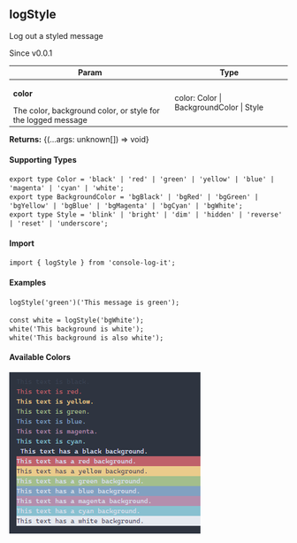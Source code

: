<h2>logStyle</h2>
<p>Log out a styled message</p>
<p>Since v0.0.1</p>
<table>
      <thead>
      <tr>
        <th>Param</th>
        <th>Type</th></tr>
      </thead>
      <tbody><tr><td><p><b>color</b></p>The color, background color, or style for the logged message</td><td>color: Color | BackgroundColor | Style</td></tr></tbody>
    </table><p><b>Returns:</b> {(...args: unknown[]) =&gt; void}</p><h4>Supporting Types</h4>

```
export type Color = 'black' | 'red' | 'green' | 'yellow' | 'blue' | 'magenta' | 'cyan' | 'white';
export type BackgroundColor = 'bgBlack' | 'bgRed' | 'bgGreen' | 'bgYellow' | 'bgBlue' | 'bgMagenta' | 'bgCyan' | 'bgWhite';
export type Style = 'blink' | 'bright' | 'dim' | 'hidden' | 'reverse' | 'reset' | 'underscore';
```
<h4>Import</h4>

```
import { logStyle } from 'console-log-it';
```

  <h4>Examples</h4>


```    
logStyle('green')('This message is green');

const white = logStyle('bgWhite');
white('This background is white');
white('This background is also white');
```



<h4>Available Colors</h4>

![Status Logs](../../images/style-all.png)



    